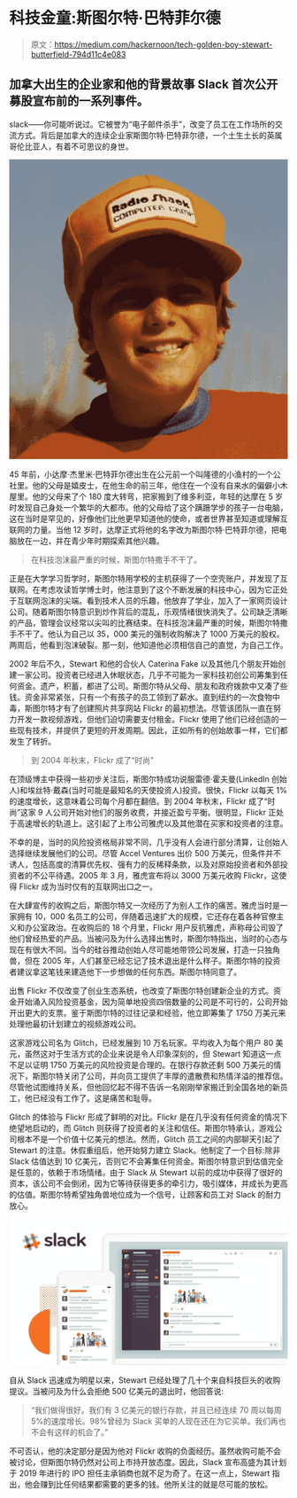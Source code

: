 # 科技金童:斯图尔特·巴特菲尔德

> 原文：<https://medium.com/hackernoon/tech-golden-boy-stewart-butterfield-794d11c4e083>

## 加拿大出生的企业家和他的背景故事 Slack 首次公开募股宣布前的一系列事件。

slack——你可能听说过。它被誉为“电子邮件杀手”，改变了员工在工作场所的交流方式。背后是加拿大的连续企业家斯图尔特·巴特菲尔德，一个土生土长的英属哥伦比亚人，有着不可思议的身世。

![](img/39f74f2e19511647a860280d86052be1.png)

45 年前，小达摩·杰里米·巴特菲尔德出生在公元前一个叫隆德的小渔村的一个公社里。他的父母是嬉皮士，在他生命的前三年，他住在一个没有自来水的偏僻小木屋里。他的父母来了个 180 度大转弯，把家搬到了维多利亚，年轻的达摩在 5 岁时发现自己身处一个繁华的大都市。他的父母给了这个蹒跚学步的孩子一台电脑，这在当时是罕见的，好像他们比他更早知道他的使命，或者世界甚至知道或理解互联网的力量。当他 12 岁时，达摩正式将他的名字改为斯图尔特·巴特菲尔德，把电脑放在一边，并在青少年时期探索其他兴趣。

> 在科技泡沫最严重的时候，斯图尔特撒手不干了。

正是在大学学习哲学时，斯图尔特用学校的主机获得了一个空壳账户，并发现了互联网。在考虑攻读哲学博士时，他注意到了这个不断发展的科技中心，因为它正处于互联网泡沫的尖端。看到技术人员的乐趣，他放弃了学业，加入了一家网页设计公司。随着斯图尔特意识到炒作背后的混乱，乐观情绪很快消失了。公司缺乏清晰的产品，管理会议经常以尖叫的比赛结束。在科技泡沫最严重的时候，斯图尔特撒手不干了。他认为自己以 35，000 美元的强制收购解决了 1000 万美元的股权。两周后，他看到泡沫破裂。那一刻，他知道他必须相信自己的直觉，为自己工作。

2002 年后不久，Stewart 和他的合伙人 Caterina Fake 以及其他几个朋友开始创建一家公司。投资者已经进入休眠状态，几乎不可能为一家科技初创公司筹集到任何资金。遗产，积蓄，都进了公司。斯图尔特从父母、朋友和政府拨款中又凑了些钱。资金非常紧张，只有一个有孩子的员工领到了薪水。直到纽约的一次食物中毒，斯图尔特才有了创建照片共享网站 Flickr 的最初想法。尽管该团队一直在努力开发一款视频游戏，但他们迫切需要支付租金。Flickr 使用了他们已经创造的一些现有技术，并提供了更短的开发周期。因此，正如所有的创始故事一样，它们都发生了转折。

> 到 2004 年秋末，Flickr 成了“时尚”

在顶级博主中获得一些初步关注后，斯图尔特成功说服雷德·霍夫曼(LinkedIn 创始人)和埃丝特·戴森(当时可能是最知名的天使投资人)投资。很快，Flickr 以每天 1%的速度增长，这意味着公司每个月都在翻倍。到 2004 年秋末，Flickr 成了“时尚”这家 9 人公司开始对他们的服务收费，并接近盈亏平衡。很明显，Flickr 正处于高速增长的轨道上。这引起了上市公司雅虎以及其他潜在买家和投资者的注意。

不幸的是，当时的风险投资格局非常不同，几乎没有人会进行部分清算，让创始人选择继续发展他们的公司。尽管 Accel Ventures 出价 500 万美元，但条件并不诱人，包括高度的清算优先权、强有力的反稀释条款，以及对原始投资者和外部投资者的不公平待遇。2005 年 3 月，雅虎宣布将以 3000 万美元收购 Flickr，这使得 Flickr 成为当时仅有的互联网出口之一。

在大肆宣传的收购之后，斯图尔特又一次经历了为别人工作的痛苦。雅虎当时是一家拥有 10，000 名员工的公司，伴随着迅速扩大的规模，它还存在着各种官僚主义和办公室政治。在收购后的 18 个月里，Flickr 用户反抗雅虎，声称母公司毁了他们曾经热爱的产品。当被问及为什么选择出售时，斯图尔特指出，当时的心态与现在有很大不同。当今的硅谷推动创始人尽可能地带领公司发展，打造一只独角兽，但在 2005 年，人们甚至已经忘记了技术退出是什么样子。斯图尔特的投资者建议拿这笔钱来建造他下一步想做的任何东西。斯图尔特同意了。

出售 Flickr 不仅改变了创业生态系统，也改变了斯图尔特创建新企业的方式。资金开始涌入风险投资基金，因为简单地投资四倍数量的公司是不可行的，公司开始开出更大的支票。鉴于斯图尔特的过往记录和经验，他立即筹集了 1750 万美元来处理他最初计划建立的视频游戏公司。

这家游戏公司名为 Glitch，已经发展到 10 万名玩家。平均收入为每个用户 80 美元，虽然这对于生活方式的企业来说是令人印象深刻的，但 Stewart 知道这一点不足以证明 1750 万美元的风险投资是合理的。在银行存款还剩 500 万美元的情况下，斯图尔特关闭了公司，并向员工提供了丰厚的遣散费和热情洋溢的推荐信。尽管他试图维持关系，但他回忆起不得不告诉一名刚刚举家搬迁到全国各地的新员工，他已经没有工作了。这是痛苦和耻辱。

Glitch 的体验与 Flickr 形成了鲜明的对比。Flickr 是在几乎没有任何资金的情况下绝望地启动的，而 Glitch 则获得了投资者的关注和信任。斯图尔特承认，游戏公司根本不是一个价值十亿美元的想法。然而，Glitch 员工之间的内部聊天引起了 Stewart 的注意。休假重组后，他开始努力建立 Slack。他制定了一个目标:除非 Slack 估值达到 10 亿美元，否则它不会筹集任何资金。斯图尔特意识到估值完全是任意的，依赖于市场情绪。由于 Slack 从 Stewart 以前的成功中获得了很好的资本，该公司不会倒闭，因为它等待获得更多的牵引力，吸引媒体，并成长为更高的估值。斯图尔特希望独角兽地位成为一个信号，让顾客和员工对 Slack 的耐力放心。

![](img/92030cdf671205981ef2d51c23c8e806.png)

自从 Slack 迅速成为明星以来，Stewart 已经处理了几十个来自科技巨头的收购提议。当被问及为什么会拒绝 500 亿美元的退出时，他回答说:

> “我们做得很好。我们有 3 亿美元的银行存款，并且已经连续 70 周以每周 5%的速度增长。98%曾经为 Slack 买单的人现在还在为它买单。我们再也不会有这样的机会了。”

不可否认，他的决定部分是因为他对 Flickr 收购的负面经历。虽然收购可能不会被讨论，但斯图尔特仍然对公司上市持开放态度。因此，Slack 宣布高盛为其计划于 2019 年进行的 IPO 担任主承销商也就不足为奇了。在这一点上，Stewart 指出，他会赚到比任何结果都需要的更多的钱。他所关注的就是尽可能的放松。